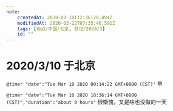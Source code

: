 ```yaml
---
note:
    createdAt: 2020-03-18T12:36:28.494Z
    modifiedAt: 2020-03-22T07:35:46.591Z
    tags: [地点/中国/北京, 日记/2020/3]
    id: ""
---
```

# 2020/3/10 于北京

`@timer "date":"Tue Mar 10 2020 09:14:22 GMT+0800 (CST)"`
早

`@timer "date":"Tue Mar 10 2020 18:36:14 GMT+0800 (CST)","duration":"about 9 hours"`
很惭愧，又是啥也没做的一天
